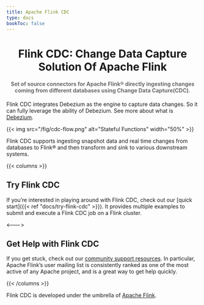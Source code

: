 ```yaml
---
title: Apache Flink CDC
type: docs
bookToc: false
---
```

<!--
Licensed to the Apache Software Foundation (ASF) under one
or more contributor license agreements.  See the NOTICE file
distributed with this work for additional information
regarding copyright ownership.  The ASF licenses this file
to you under the Apache License, Version 2.0 (the
"License"); you may not use this file except in compliance
with the License.  You may obtain a copy of the License at

  http://www.apache.org/licenses/LICENSE-2.0

Unless required by applicable law or agreed to in writing,
software distributed under the License is distributed on an
"AS IS" BASIS, WITHOUT WARRANTIES OR CONDITIONS OF ANY
KIND, either express or implied.  See the License for the
specific language governing permissions and limitations
under the License.
-->

#### 

<div style="text-align: center">
  <h1>
    Flink CDC: Change Data Capture Solution Of Apache Flink
  </h1>
<h4 style="color: #696969">Set of source connectors for Apache Flink® directly ingesting changes coming from different databases using Change Data Capture(CDC).</h4>
</div>

Flink CDC integrates Debezium as the engine to capture data changes. So it can fully leverage the ability of Debezium. See more about what is [Debezium](https://github.com/debezium/debezium).

{{< img src="/fig/cdc-flow.png" alt="Stateful Functions" width="50%" >}}

Flink CDC supports ingesting snapshot data and real time changes from databases to Flink® and then transform and sink to various downstream systems.

{{< columns >}}
## Try Flink CDC

If you’re interested in playing around with Flink CDC, check out our [quick
start]({{< ref "docs/try-flink-cdc" >}}). It provides multiple examples to submit and execute a Flink CDC job on a Flink cluster.

<--->

## Get Help with Flink CDC

If you get stuck, check out our [community support
resources](https://flink.apache.org/community.html). In particular, Apache
Flink’s user mailing list is consistently ranked as one of the most active of
any Apache project, and is a great way to get help quickly.

{{< /columns >}}

Flink CDC is developed under the umbrella of [Apache
Flink](https://flink.apache.org/).
